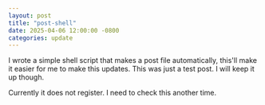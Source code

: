 ```yaml
---
layout: post
title: "post-shell"
date: 2025-04-06 12:00:00 -0800
categories: update
---
```


I wrote a simple shell script that makes a post file automatically, this'll make it easier for me to make this updates. This was just a test post. I will keep it up though.

Currently it does not register. I need to check this another time.